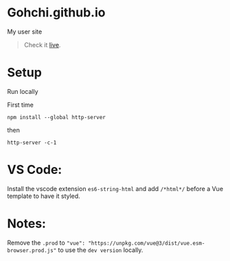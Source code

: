 # Gohchi.github.io
My user site
>Check it [live](https://www.fromprototype.com/).


# Setup

Run locally

First time
```
npm install --global http-server
```

then
```
http-server -c-1
```

# VS Code:

Install the vscode extension `es6-string-html` and add `/*html*/` before a Vue template to have it styled.

# Notes:

Remove the `.prod` to `"vue": "https://unpkg.com/vue@3/dist/vue.esm-browser.prod.js"` to use the `dev version` locally.